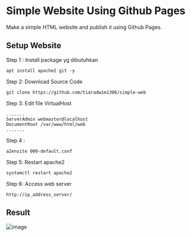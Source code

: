 # Simple Website Using Github Pages
Make a simple HTML website and publish it using Github Pages.  

## Setup Website
Step 1 : Install package yg dibutuhkan

    apt install apache2 git -y
    
Step 2: Download Source Code

    git clone https://github.com/tiaradwim1306/simple-web

Step 3: Edit file VirtualHost

    .......
    ServerAdmin webmaster@localhost
    DocumentRoot /var/www/html/web
    .......

Step 4 : 

    a2ensite 000-default.conf
    
Step 5: Restart apache2 

    systemctl restart apache2

Step 6: Access web server

    http://ip_address_server/  

## Result
![image](https://github.com/tiaradwim1306/simple-web/assets/120786669/a12cf73a-0836-4e01-9e7e-d14551cbe4aa)

